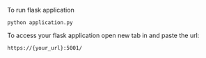 To run flask application

```
python application.py
```

To access your flask application open new tab in and paste the url:

```
https://{your_url}:5001/
```
